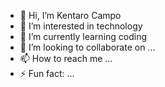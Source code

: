 - 👋 Hi, I’m Kentaro Campo
- 👀 I’m interested in technology 
- 🌱 I’m currently learning coding
- 💞 I’m looking to collaborate on ...
- 📫 How to reach me ...
- ⚡ Fun fact: ...

<!--
**KenCampo98/KenCampo98** is a ✨ _special_ ✨ repository because its `README.md` (this file) appears on your GitHub profile.

Here are some ideas to get you started:

- 🔭 I’m currently working on ...
- 🌱 I’m currently learning ...
- 👯 I’m looking to collaborate on ...
- 🤔 I’m looking for help with ...
- 💬 Ask me about ...
- 📫 How to reach me: ...
- 😄 Pronouns: ...
- ⚡ Fun fact: ...
-->
